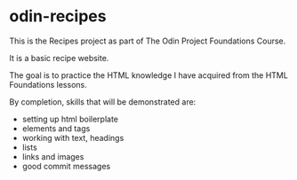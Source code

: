 # odin-recipes

This is the Recipes project as part of The Odin Project Foundations Course.

It is a basic recipe website.

The goal is to practice the HTML knowledge I have acquired from the HTML Foundations lessons.

By completion, skills that will be demonstrated are:
- setting up html boilerplate
- elements and tags
- working with text, headings
- lists
- links and images
- good commit messages 